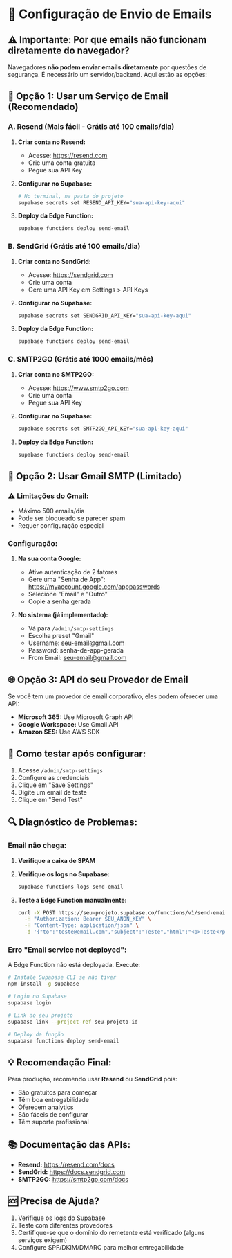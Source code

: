 # 📧 Configuração de Envio de Emails

## ⚠️ Importante: Por que emails não funcionam diretamente do navegador?

Navegadores **não podem enviar emails diretamente** por questões de segurança. É necessário um servidor/backend. Aqui estão as opções:

## 🚀 Opção 1: Usar um Serviço de Email (Recomendado)

### A. Resend (Mais fácil - Grátis até 100 emails/dia)

1. **Criar conta no Resend:**
   - Acesse: https://resend.com
   - Crie uma conta gratuita
   - Pegue sua API Key

2. **Configurar no Supabase:**
   ```bash
   # No terminal, na pasta do projeto
   supabase secrets set RESEND_API_KEY="sua-api-key-aqui"
   ```

3. **Deploy da Edge Function:**
   ```bash
   supabase functions deploy send-email
   ```

### B. SendGrid (Grátis até 100 emails/dia)

1. **Criar conta no SendGrid:**
   - Acesse: https://sendgrid.com
   - Crie uma conta
   - Gere uma API Key em Settings > API Keys

2. **Configurar no Supabase:**
   ```bash
   supabase secrets set SENDGRID_API_KEY="sua-api-key-aqui"
   ```

3. **Deploy da Edge Function:**
   ```bash
   supabase functions deploy send-email
   ```

### C. SMTP2GO (Grátis até 1000 emails/mês)

1. **Criar conta no SMTP2GO:**
   - Acesse: https://www.smtp2go.com
   - Crie uma conta
   - Pegue sua API Key

2. **Configurar no Supabase:**
   ```bash
   supabase secrets set SMTP2GO_API_KEY="sua-api-key-aqui"
   ```

3. **Deploy da Edge Function:**
   ```bash
   supabase functions deploy send-email
   ```

## 🔧 Opção 2: Usar Gmail SMTP (Limitado)

### ⚠️ Limitações do Gmail:
- Máximo 500 emails/dia
- Pode ser bloqueado se parecer spam
- Requer configuração especial

### Configuração:

1. **Na sua conta Google:**
   - Ative autenticação de 2 fatores
   - Gere uma "Senha de App": https://myaccount.google.com/apppasswords
   - Selecione "Email" e "Outro"
   - Copie a senha gerada

2. **No sistema (já implementado):**
   - Vá para `/admin/smtp-settings`
   - Escolha preset "Gmail"
   - Username: seu-email@gmail.com
   - Password: senha-de-app-gerada
   - From Email: seu-email@gmail.com

## 🌐 Opção 3: API do seu Provedor de Email

Se você tem um provedor de email corporativo, eles podem oferecer uma API:

- **Microsoft 365:** Use Microsoft Graph API
- **Google Workspace:** Use Gmail API
- **Amazon SES:** Use AWS SDK

## 📝 Como testar após configurar:

1. Acesse `/admin/smtp-settings`
2. Configure as credenciais
3. Clique em "Save Settings"
4. Digite um email de teste
5. Clique em "Send Test"

## 🔍 Diagnóstico de Problemas:

### Email não chega:

1. **Verifique a caixa de SPAM**
2. **Verifique os logs no Supabase:**
   ```bash
   supabase functions logs send-email
   ```

3. **Teste a Edge Function manualmente:**
   ```bash
   curl -X POST https://seu-projeto.supabase.co/functions/v1/send-email \
     -H "Authorization: Bearer SEU_ANON_KEY" \
     -H "Content-Type: application/json" \
     -d '{"to":"teste@email.com","subject":"Teste","html":"<p>Teste</p>"}'
   ```

### Erro "Email service not deployed":

A Edge Function não está deployada. Execute:
```bash
# Instale Supabase CLI se não tiver
npm install -g supabase

# Login no Supabase
supabase login

# Link ao seu projeto
supabase link --project-ref seu-projeto-id

# Deploy da função
supabase functions deploy send-email
```

## 💡 Recomendação Final:

Para produção, recomendo usar **Resend** ou **SendGrid** pois:
- São gratuitos para começar
- Têm boa entregabilidade
- Oferecem analytics
- São fáceis de configurar
- Têm suporte profissional

## 📚 Documentação das APIs:

- **Resend:** https://resend.com/docs
- **SendGrid:** https://docs.sendgrid.com
- **SMTP2GO:** https://smtp2go.com/docs

## 🆘 Precisa de Ajuda?

1. Verifique os logs do Supabase
2. Teste com diferentes provedores
3. Certifique-se que o domínio do remetente está verificado (alguns serviços exigem)
4. Configure SPF/DKIM/DMARC para melhor entregabilidade